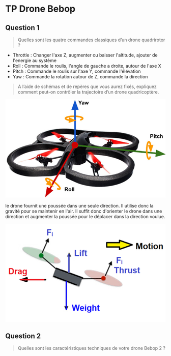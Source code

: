 # TP Drone Bebop

## Question 1

> Quelles sont les quatre commandes classiques d’un drone quadrirotor ?

- Throttle : Changer l'axe Z, augmenter ou baisser l'altitude, ajouter de l'energie au système
- Roll : Commande le roulis, l'angle de gauche a droite, autour de l'axe X 
- Pitch : Commande le roulis sur l'axe Y, commande l'élévation
- Yaw : Commande la rotation autour de Z, commande la direction

> A l’aide de schémas et de repères que vous aurez fixés, expliquez comment
peut-on contrôler la trajectoire d’un drone quadricoptère.

![](../doc/droneaxis.jpg)

le drone fournit une poussée dans une seule direction. Il utilise donc la gravité pour se maintenir en l'air. Il suffit donc d'orienter le drone dans une direction et augmenter la poussée pour le déplacer dans la direction voulue.  

![](../doc/dronethrust.png)

## Question 2

> Quelles sont les caractéristiques techniques de votre drone Bebop 2 ?




